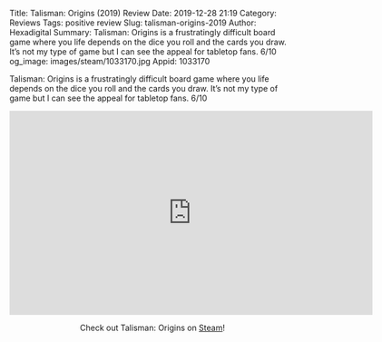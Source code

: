 Title: Talisman: Origins (2019) Review
Date: 2019-12-28 21:19
Category: Reviews
Tags: positive review
Slug: talisman-origins-2019
Author: Hexadigital
Summary: Talisman: Origins is a frustratingly difficult board game where you life depends on the dice you roll and the cards you draw. It’s not my type of game but I can see the appeal for tabletop fans. 6/10
og_image: images/steam/1033170.jpg
Appid: 1033170

Talisman: Origins is a frustratingly difficult board game where you life depends on the dice you roll and the cards you draw. It’s not my type of game but I can see the appeal for tabletop fans. 6/10

<center><iframe src="https://www.youtube.com/embed/nVrZR6wS2YU?feature=oembed" allow="accelerometer; autoplay; encrypted-media; gyroscope; picture-in-picture" width="640" height="360" frameborder="0"></iframe>

Check out Talisman: Origins on [Steam](https://store.steampowered.com/app/1033170/?curator_clanid=34633900)!</center>
